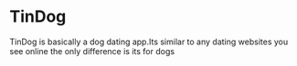 # TinDog
TinDog is basically a dog dating app.Its similar to any dating websites you see online the only difference is its for dogs
